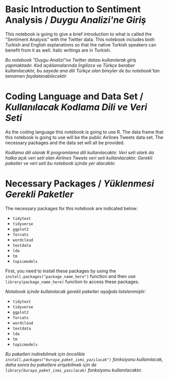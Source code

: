 # Basic Introduction to Sentiment Analysis / *Duygu Analizi'ne Giriş*
  This notebook is going to give a brief introduction to what is called the "Sentiment Analysis" with the Twitter data. This notebook includes both Turkish and 
  English explanations so that the native Turkish speakers can benefit from it as well. Italic writings are in Turkish.
  
  *Bu notebook "Duygu Analizi"ne Twitter datası kullanılarak giriş yapmaktadır. Kod açıklamalarında İngilizce ve Türkçe beraber kullanılacaktır, bu sayede ana dili 
  Türkçe olan bireyler de bu notebook'tan tamamen faydalanabilecektir*

# Coding Language and Data Set / *Kullanılacak Kodlama Dili ve Veri Seti*
  As the coding language this notebook is going to use R. The data frame that this notebook is going to use will be the public Airlines Tweets data set. The 
  necessary packages and the data set will all be provided.
  
  *Kodlama dili olarak R programlama dili kullanılacaktır. Veri seti olark da halka açık veri seti olan Airlines Tweets veri seti kullanılacaktır. Gerekli paketler
  ve veri seti bu notebook içinde yer alacaktır.*
  
# Necessary Packages / *Yüklenmesi Gerekli Paketler*
  The necessary packages for this notebook are indicated below: 
  - `tidytext`
  - `tidyverse`
  - `ggplot2`
  - `forcats`
  - `wordcloud`
  - `textdata`
  - `lda`
  - `tm`
  - `topicmodels`
  
  First, you need to install these packages by using the `install.packages("package_name_here")` function and then use `library(package_name_here)` function to
  access these packages.
  
  *Notebook içinde kullanılacak gerekli paketler aşağıda listelenmiştir:*
  - `tidytext`
  - `tidyverse`
  - `ggplot2`
  - `forcats`
  - `wordcloud`
  - `textdata`
  - `lda`
  - `tm`
  - `topicmodels`

  *Bu paketleri indirebilmek için öncelikle `install.packages("buraya_paket_ismi_yazılacak")` fonksiyonu kullanılacak, daha sonra bu paketlere erişebilmek için de
  `library(buraya_paket_ismi_yazılacak)` fonksiyonu kullanılacaktır.*
